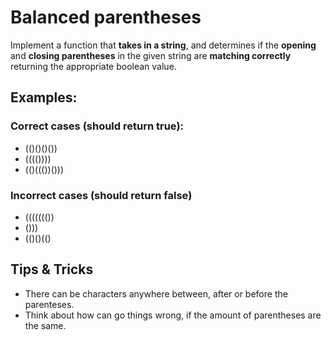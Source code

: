 # Balanced parentheses

Implement a function that **takes in a string**, and determines if the **opening** and **closing parentheses** in the given string are **matching correctly** returning the appropriate boolean value.

## Examples:

### Correct cases (should return true):
* (()()()())
* (((())))
* (()((())()))

### Incorrect cases (should return false)
* ((((((())
* ()))
* (()()(()

## Tips & Tricks
* There can be characters anywhere between, after or before the parenteses.
* Think about how can go things wrong, if the amount of parentheses are the same.

